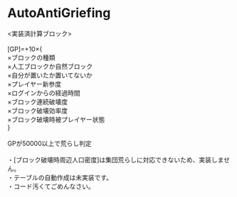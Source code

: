 # AutoAntiGriefing
<p><実装済計算ブロック><br>
<br>
[GP]=+10×{<br>
×ブロックの種類<br>
×人工ブロックか自然ブロック　　<br>
×自分が置いたか置いてないか　　<br>
×プレイヤー新参度　　<br>
×ログインからの経過時間<br>
×ブロック連続破壊度<br>
×ブロック破壊効率度<br>
×ブロック破壊時被プレイヤー状態<br>
}<br>
<br>
GPが50000以上で荒らし判定<br>
<br>
・[ブロック破壊時周辺人口密度]は集団荒らしに対応できないため、実装しません。<br>
・テーブルの自動作成は未実装です。<br>
・コード汚くてごめんなさい。<br>
</p>
